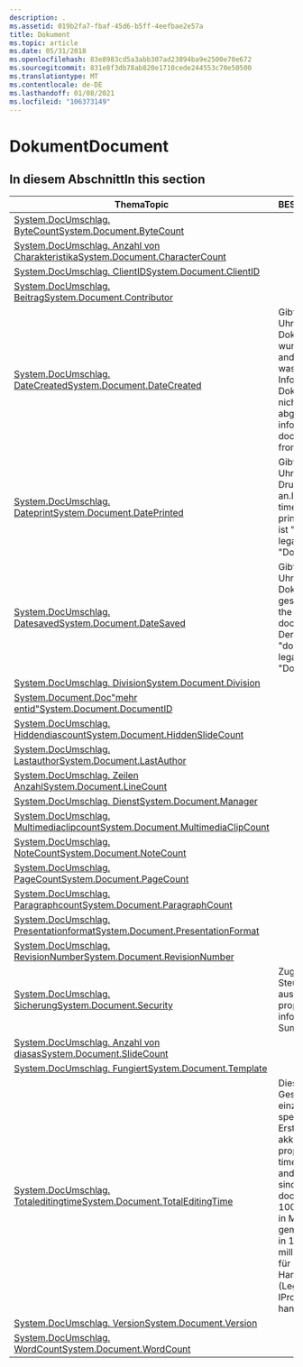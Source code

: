 ```yaml
---
description: .
ms.assetid: 019b2fa7-fbaf-45d6-b5ff-4eefbae2e57a
title: Dokument
ms.topic: article
ms.date: 05/31/2018
ms.openlocfilehash: 83e8983cd5a3abb307ad23894ba9e2500e70e672
ms.sourcegitcommit: 831e8f3db78ab820e1710cede244553c70e50500
ms.translationtype: MT
ms.contentlocale: de-DE
ms.lasthandoff: 01/08/2021
ms.locfileid: "106373149"
---
```

# <a name="document"></a><span data-ttu-id="cf960-103">Dokument</span><span class="sxs-lookup"><span data-stu-id="cf960-103">Document</span></span>

## <a name="in-this-section"></a><span data-ttu-id="cf960-104">In diesem Abschnitt</span><span class="sxs-lookup"><span data-stu-id="cf960-104">In this section</span></span>



| <span data-ttu-id="cf960-105">Thema</span><span class="sxs-lookup"><span data-stu-id="cf960-105">Topic</span></span>                                                                                                  | <span data-ttu-id="cf960-106">BESCHREIBUNG</span><span class="sxs-lookup"><span data-stu-id="cf960-106">Description</span></span>                                                                                                                                                                                                                              |
|--------------------------------------------------------------------------------------------------------|------------------------------------------------------------------------------------------------------------------------------------------------------------------------------------------------------------------------------------------|
| [<span data-ttu-id="cf960-107">System.DocUmschlag. ByteCount</span><span class="sxs-lookup"><span data-stu-id="cf960-107">System.Document.ByteCount</span></span>](./props-system-document-bytecount.md)<br/>                     |                                                                                                                                                                                                                                          |
| [<span data-ttu-id="cf960-108">System.DocUmschlag. Anzahl von Charakteristika</span><span class="sxs-lookup"><span data-stu-id="cf960-108">System.Document.CharacterCount</span></span>](./props-system-document-charactercount.md)<br/>           |                                                                                                                                                                                                                                          |
| [<span data-ttu-id="cf960-109">System.DocUmschlag. ClientID</span><span class="sxs-lookup"><span data-stu-id="cf960-109">System.Document.ClientID</span></span>](./props-system-document-clientid.md)<br/>                       |                                                                                                                                                                                                                                          |
| [<span data-ttu-id="cf960-110">System.DocUmschlag. Beitrag</span><span class="sxs-lookup"><span data-stu-id="cf960-110">System.Document.Contributor</span></span>](./props-system-document-contributor.md)<br/>                 |                                                                                                                                                                                                                                          |
| [<span data-ttu-id="cf960-111">System.DocUmschlag. DateCreated</span><span class="sxs-lookup"><span data-stu-id="cf960-111">System.Document.DateCreated</span></span>](./props-system-document-datecreated.md)<br/>                 | <span data-ttu-id="cf960-112">Gibt das Datum und die Uhrzeit an, zu der ein Dokument erstellt wurde.</span><span class="sxs-lookup"><span data-stu-id="cf960-112">Indicates the date and time that a document was created.</span></span> <span data-ttu-id="cf960-113">Diese Informationen werden im Dokument gespeichert, das nicht aus dem Dateisystem abgerufen wird.</span><span class="sxs-lookup"><span data-stu-id="cf960-113">This information is stored in the document, not obtained from the file system.</span></span><br/>                                                                                       |
| [<span data-ttu-id="cf960-114">System.DocUmschlag. Dateprint</span><span class="sxs-lookup"><span data-stu-id="cf960-114">System.Document.DatePrinted</span></span>](./props-system-document-dateprinted.md)<br/>                 | <span data-ttu-id="cf960-115">Gibt das Datum und die Uhrzeit des letzten Druckens des Dokuments an.</span><span class="sxs-lookup"><span data-stu-id="cf960-115">Indicates the date and time the document was last printed.</span></span> <span data-ttu-id="cf960-116">Der Legacy Name ist "DOCLASTPRINT".</span><span class="sxs-lookup"><span data-stu-id="cf960-116">The legacy name is "DocLastPrinted".</span></span><br/>                                                                                                                               |
| [<span data-ttu-id="cf960-117">System.DocUmschlag. Datesaved</span><span class="sxs-lookup"><span data-stu-id="cf960-117">System.Document.DateSaved</span></span>](./props-system-document-datesaved.md)<br/>                     | <span data-ttu-id="cf960-118">Gibt das Datum und die Uhrzeit an, zu der das Dokument zuletzt gespeichert wurde.</span><span class="sxs-lookup"><span data-stu-id="cf960-118">Indicates the date and time the document was last saved.</span></span> <span data-ttu-id="cf960-119">Der Legacy Name ist "doclastsavedtm".</span><span class="sxs-lookup"><span data-stu-id="cf960-119">The legacy name is "DocLastSavedTm".</span></span><br/>                                                                                                                                 |
| [<span data-ttu-id="cf960-120">System.DocUmschlag. Division</span><span class="sxs-lookup"><span data-stu-id="cf960-120">System.Document.Division</span></span>](./props-system-document-division.md)<br/>                       |                                                                                                                                                                                                                                          |
| [<span data-ttu-id="cf960-121">System.Document.Doc"mehr entid"</span><span class="sxs-lookup"><span data-stu-id="cf960-121">System.Document.DocumentID</span></span>](./props-system-document-documentid.md)<br/>                   |                                                                                                                                                                                                                                          |
| [<span data-ttu-id="cf960-122">System.DocUmschlag. Hiddendiascount</span><span class="sxs-lookup"><span data-stu-id="cf960-122">System.Document.HiddenSlideCount</span></span>](./props-system-document-hiddenslidecount.md)<br/>       |                                                                                                                                                                                                                                          |
| [<span data-ttu-id="cf960-123">System.DocUmschlag. Lastauthor</span><span class="sxs-lookup"><span data-stu-id="cf960-123">System.Document.LastAuthor</span></span>](./props-system-document-lastauthor.md)<br/>                   |                                                                                                                                                                                                                                          |
| [<span data-ttu-id="cf960-124">System.DocUmschlag. Zeilen Anzahl</span><span class="sxs-lookup"><span data-stu-id="cf960-124">System.Document.LineCount</span></span>](./props-system-document-linecount.md)<br/>                     |                                                                                                                                                                                                                                          |
| [<span data-ttu-id="cf960-125">System.DocUmschlag. Dienst</span><span class="sxs-lookup"><span data-stu-id="cf960-125">System.Document.Manager</span></span>](./props-system-document-manager.md)<br/>                         |                                                                                                                                                                                                                                          |
| [<span data-ttu-id="cf960-126">System.DocUmschlag. Multimediaclipcount</span><span class="sxs-lookup"><span data-stu-id="cf960-126">System.Document.MultimediaClipCount</span></span>](./props-system-document-multimediaclipcount.md)<br/> |                                                                                                                                                                                                                                          |
| [<span data-ttu-id="cf960-127">System.DocUmschlag. NoteCount</span><span class="sxs-lookup"><span data-stu-id="cf960-127">System.Document.NoteCount</span></span>](./props-system-document-notecount.md)<br/>                     |                                                                                                                                                                                                                                          |
| [<span data-ttu-id="cf960-128">System.DocUmschlag. PageCount</span><span class="sxs-lookup"><span data-stu-id="cf960-128">System.Document.PageCount</span></span>](./props-system-document-pagecount.md)<br/>                     |                                                                                                                                                                                                                                          |
| [<span data-ttu-id="cf960-129">System.DocUmschlag. Paragraphcount</span><span class="sxs-lookup"><span data-stu-id="cf960-129">System.Document.ParagraphCount</span></span>](./props-system-document-paragraphcount.md)<br/>           |                                                                                                                                                                                                                                          |
| [<span data-ttu-id="cf960-130">System.DocUmschlag. Presentationformat</span><span class="sxs-lookup"><span data-stu-id="cf960-130">System.Document.PresentationFormat</span></span>](./props-system-document-presentationformat.md)<br/>   |                                                                                                                                                                                                                                          |
| [<span data-ttu-id="cf960-131">System.DocUmschlag. RevisionNumber</span><span class="sxs-lookup"><span data-stu-id="cf960-131">System.Document.RevisionNumber</span></span>](./props-system-document-revisionnumber.md)<br/>           |                                                                                                                                                                                                                                          |
| [<span data-ttu-id="cf960-132">System.DocUmschlag. Sicherung</span><span class="sxs-lookup"><span data-stu-id="cf960-132">System.Document.Security</span></span>](./props-system-document-security.md)<br/>                       | <span data-ttu-id="cf960-133">Zugriffs Steuerungsinformationen aus dem SummaryInfo-propset</span><span class="sxs-lookup"><span data-stu-id="cf960-133">Access control information, from SummaryInfo propset</span></span><br/>                                                                                                                                                                          |
| [<span data-ttu-id="cf960-134">System.DocUmschlag. Anzahl von diasas</span><span class="sxs-lookup"><span data-stu-id="cf960-134">System.Document.SlideCount</span></span>](./props-system-document-slidecount.md)<br/>                   |                                                                                                                                                                                                                                          |
| [<span data-ttu-id="cf960-135">System.DocUmschlag. Fungiert</span><span class="sxs-lookup"><span data-stu-id="cf960-135">System.Document.Template</span></span>](./props-system-document-template.md)<br/>                       |                                                                                                                                                                                                                                          |
| [<span data-ttu-id="cf960-136">System.DocUmschlag. Totaleditingtime</span><span class="sxs-lookup"><span data-stu-id="cf960-136">System.Document.TotalEditingTime</span></span>](./props-system-document-totaleditingtime.md)<br/>       | <span data-ttu-id="cf960-137">Diese Eigenschaft stellt die Gesamtzeit zwischen den einzelnen geöffneten und speichern dar, die seit der Erstellung des Dokuments akkumuliert wurden.</span><span class="sxs-lookup"><span data-stu-id="cf960-137">This property represents the total time between each open and save, accumulated since the creation of the document.</span></span> <span data-ttu-id="cf960-138">Dies wird in 100-ns-Einheiten und nicht in Millisekunden gemessen.</span><span class="sxs-lookup"><span data-stu-id="cf960-138">This is measured in 100ns units, not milliseconds.</span></span> <span data-ttu-id="cf960-139">VT \_ FILETIME für IPropertySetStorage-Handler (Legacy)</span><span class="sxs-lookup"><span data-stu-id="cf960-139">VT\_FILETIME for IPropertySetStorage handlers (legacy)</span></span><br/> |
| [<span data-ttu-id="cf960-140">System.DocUmschlag. Version</span><span class="sxs-lookup"><span data-stu-id="cf960-140">System.Document.Version</span></span>](./props-system-document-version.md)<br/>                         |                                                                                                                                                                                                                                          |
| [<span data-ttu-id="cf960-141">System.DocUmschlag. WordCount</span><span class="sxs-lookup"><span data-stu-id="cf960-141">System.Document.WordCount</span></span>](./props-system-document-wordcount.md)<br/>                     |                                                                                                                                                                                                                                          |



 

 

 
